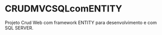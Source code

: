 # CRUDMVCSQLcomENTITY

Projeto Crud Web com framework ENTITY para desenvolvimento e com SQL SERVER.

